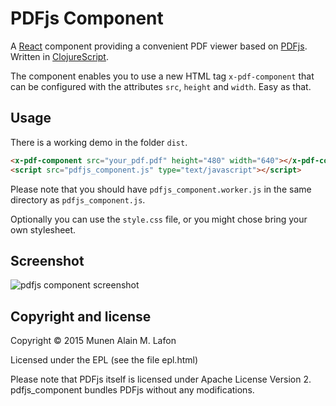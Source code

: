 # PDFjs Component

A [React](http://facebook.github.io/react/) component providing a convenient
PDF viewer based on [PDFjs](https://github.com/mozilla/pdf.js). Written in
[ClojureScript](http://github.com/clojure/clojurescript).

The component enables you to use a new HTML tag `x-pdf-component` that can be
configured with the attributes `src`, `height` and `width`. Easy as that.

## Usage

There is a working demo in the folder `dist`.

```html
<x-pdf-component src="your_pdf.pdf" height="480" width="640"></x-pdf-component>
<script src="pdfjs_component.js" type="text/javascript"></script>
```

Please note that you should have `pdfjs_component.worker.js` in the same
directory as `pdfjs_component.js`.

Optionally you can use the `style.css` file, or you might chose bring your own
stylesheet.

## Screenshot

![pdfjs component screenshot](https://github.com/munen/pdfjs_component/raw/master/screenshot.png "pdfjs component screenshot")

## Copyright and license

Copyright © 2015 Munen Alain M. Lafon

Licensed under the EPL (see the file epl.html)

Please note that PDFjs itself is licensed under Apache License  Version 2.
pdfjs\_component bundles PDFjs without any modifications.
